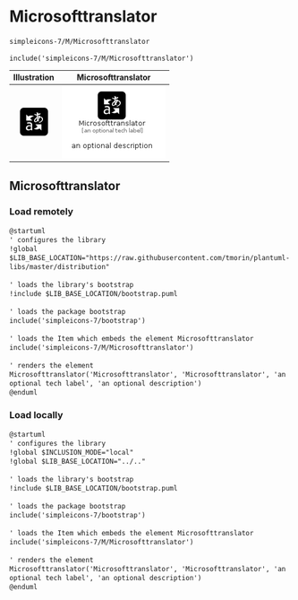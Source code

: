 # Microsofttranslator


```text
simpleicons-7/M/Microsofttranslator
```

```text
include('simpleicons-7/M/Microsofttranslator')
```



| Illustration | Microsofttranslator |
| :---: | :---: |
| ![illustration for Illustration](../../simpleicons-7/M/Microsofttranslator.png) | ![illustration for Microsofttranslator](../../simpleicons-7/M/Microsofttranslator.Local.png) |




## Microsofttranslator

### Load remotely
```plantuml
@startuml
' configures the library
!global $LIB_BASE_LOCATION="https://raw.githubusercontent.com/tmorin/plantuml-libs/master/distribution"

' loads the library's bootstrap
!include $LIB_BASE_LOCATION/bootstrap.puml

' loads the package bootstrap
include('simpleicons-7/bootstrap')

' loads the Item which embeds the element Microsofttranslator
include('simpleicons-7/M/Microsofttranslator')

' renders the element
Microsofttranslator('Microsofttranslator', 'Microsofttranslator', 'an optional tech label', 'an optional description')
@enduml
```

### Load locally
```plantuml
@startuml
' configures the library
!global $INCLUSION_MODE="local"
!global $LIB_BASE_LOCATION="../.."

' loads the library's bootstrap
!include $LIB_BASE_LOCATION/bootstrap.puml

' loads the package bootstrap
include('simpleicons-7/bootstrap')

' loads the Item which embeds the element Microsofttranslator
include('simpleicons-7/M/Microsofttranslator')

' renders the element
Microsofttranslator('Microsofttranslator', 'Microsofttranslator', 'an optional tech label', 'an optional description')
@enduml
```

